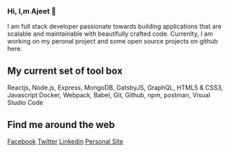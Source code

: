 ### Hi, I,m Ajeet 👋

I am full stack developer passionate towards building applications that are scalable and maintainable with beautifully crafted code. Currenlty, I am working on my peronal project and some open source projects on github here.

## My current set of tool box
Reactjs, Node.js, Express, MongoDB, GatsbyJS, GraphQL, HTML5 & CSS3, Javascript Docker, Webpack, Babel, Git, Github, npm, postman, Visual Studio Code

## Find me around the web
[Facebook](https://www.facebook.com/chaulagain.ajeet) 
[Twitter](https://twitter.com/ajeetsweb) 
[Linkedin](https://www.linkedin.com/in/ajeet-chaulagain/) 
[Personal Site](https://ajeetchaulagain.com/)

